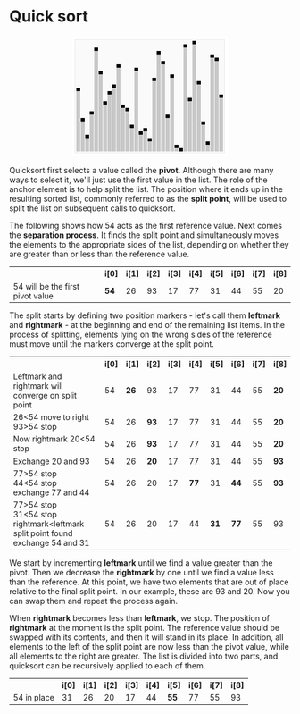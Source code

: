 # Quick sort

<div align="center">
  <img src="https://github.com/iamlorddop/sorting-methods/blob/main/assets/img/sorting_quicksort_anim.gif">
</div>

Quicksort first selects a value called the <b>pivot</b>. Although there are many ways to select it, we'll just use the first value in the list. The role of the anchor element is to help split the list. The position where it ends up in the resulting sorted list, commonly referred to as the <b>split point</b>, will be used to split the list on subsequent calls to quicksort.

The following shows how 54 acts as the first reference value. Next comes the <b>separation process</b>. It finds the split point and simultaneously moves the elements to the appropriate sides of the list, depending on whether they are greater than or less than the reference value.
<table>
    <tr>
        <td><span></span></td>
        <th>i[0]</th>
        <th>i[1]</th>
        <th>i[2]</th>
        <th>i[3]</th>
        <th>i[4]</th>
        <th>i[5]</th>
        <th>i[6]</th>
        <th>i[7]</th>
        <th>i[8]</th>
    </tr>
       <tr>
        <td>54 will be the first pivot value</td>
        <td><b>54</b></td>
        <td>26</td>
        <td>93</td>
        <td>17</td>
        <td>77</td>
        <td>31</td>
        <td>44</td>
        <td>55</td>
        <td>20</td>
    </tr>   
</table>
The split starts by defining two position markers - let's call them <b>leftmark</b> and <b>rightmark</b> - at the beginning and end of the remaining list items. In the process of splitting, elements lying on the wrong sides of the reference must move until the markers converge at the split point.
<table>
    <tr>
        <td><span></span></td>
        <th>i[0]</th>
        <th>i[1]</th>
        <th>i[2]</th>
        <th>i[3]</th>
        <th>i[4]</th>
        <th>i[5]</th>
        <th>i[6]</th>
        <th>i[7]</th>
        <th>i[8]</th>
    </tr>
    <tr>
        <td>Leftmark and rightmark will converge on split point</td>
        <td>54</td>
        <td><b>26</b></td>
        <td>93</td>
        <td>17</td>
        <td>77</td>
        <td>31</td>
        <td>44</td>
        <td>55</td>
        <td><b>20</b></td>
    </tr>
    <tr>
        <td>26<54 move to right 93>54 stop</td>
        <td>54</td>
        <td>26</td>
        <td><b>93</b></td>
        <td>17</td>
        <td>77</td>
        <td>31</td>
        <td>44</td>
        <td>55</td>
        <td><b>20</b></td>
    </tr>
    <tr>
        <td>Now rightmark 20<54 stop</td>
        <td>54</td>
        <td>26</td>
        <td><b>93</b></td>
        <td>17</td>
        <td>77</td>
        <td>31</td>
        <td>44</td>
        <td>55</td>
        <td><b>20</b></td>
    </tr>
    <tr>
        <td>Exchange 20 and 93</td>
        <td>54</td>
        <td>26</td>
        <td><b>20</b></td>
        <td>17</td>
        <td>77</td>
        <td>31</td>
        <td>44</td>
        <td>55</td>
        <td><b>93</b></td>
    </tr>
    <tr>
        <td>77>54 stop<br>
        44<54 stop<br>
        exchange 77 and 44</td>
        <td>54</td>
        <td>26</td>
        <td>20</td>
        <td>17</td>
        <td><b>77</b></td>
        <td>31</td>
        <td><b>44</b></td>
        <td>55</td>
        <td><b>93</b></td>
    </tr>
    <tr>
        <td>77&gt54 stop<br>
        31&lt54 stop<br>
        rightmark&ltleftmark<br>
        split point found<br>
        exchange 54 and 31
        </td>
        <td>54</td>
        <td>26</td>
        <td>20</td>
        <td>17</td>
        <td>44</td>
        <td><b>31</b></td>
        <td><b>77</b></td>
        <td>55</td>
        <td>93</td>
    </tr>
</table>

We start by incrementing <b>leftmark</b> until we find a value greater than the pivot. Then we decrease the <b>rightmark</b> by one until we find a value less than the reference. At this point, we have two elements that are out of place relative to the final split point. In our example, these are 93 and 20. Now you can swap them and repeat the process again.

When <b>rightmark</b> becomes less than <b>leftmark</b>, we stop. The position of <b>rightmark</b> at the moment is the split point. The reference value should be swapped with its contents, and then it will stand in its place. In addition, all elements to the left of the split point are now less than the pivot value, while all elements to the right are greater. The list is divided into two parts, and quicksort can be recursively applied to each of them.
<table>
    <tr>
        <td><span></span></td>
        <th>i[0]</th>
        <th>i[1]</th>
        <th>i[2]</th>
        <th>i[3]</th>
        <th>i[4]</th>
        <th>i[5]</th>
        <th>i[6]</th>
        <th>i[7]</th>
        <th>i[8]</th>
    </tr>
       <tr>
        <td>54 in place</td>
        <td>31</td>
        <td>26</td>
        <td>20</td>
        <td>17</td>
        <td>44</td>
        <td><b>55</b></td>
        <td>77</td>
        <td>55</td>
        <td>93</td>
    </tr>   
</table>
